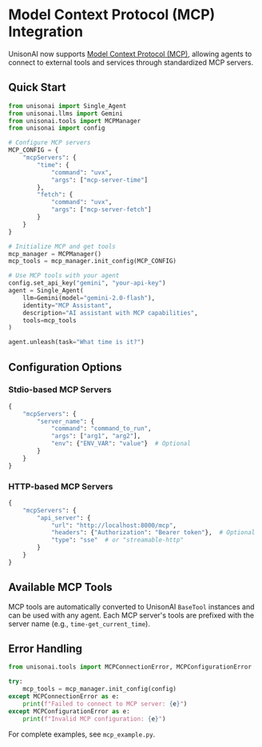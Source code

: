 # Model Context Protocol (MCP) Integration

UnisonAI now supports [Model Context Protocol (MCP)](https://github.com/modelcontextprotocol/specification), allowing agents to connect to external tools and services through standardized MCP servers.

## Quick Start

```python
from unisonai import Single_Agent
from unisonai.llms import Gemini
from unisonai.tools import MCPManager
from unisonai import config

# Configure MCP servers
MCP_CONFIG = {
    "mcpServers": {
        "time": {
            "command": "uvx",
            "args": ["mcp-server-time"]
        },
        "fetch": {
            "command": "uvx", 
            "args": ["mcp-server-fetch"]
        }
    }
}

# Initialize MCP and get tools
mcp_manager = MCPManager()
mcp_tools = mcp_manager.init_config(MCP_CONFIG)

# Use MCP tools with your agent
config.set_api_key("gemini", "your-api-key")
agent = Single_Agent(
    llm=Gemini(model="gemini-2.0-flash"),
    identity="MCP Assistant",
    description="AI assistant with MCP capabilities",
    tools=mcp_tools
)

agent.unleash(task="What time is it?")
```

## Configuration Options

### Stdio-based MCP Servers
```python
{
    "mcpServers": {
        "server_name": {
            "command": "command_to_run",
            "args": ["arg1", "arg2"],
            "env": {"ENV_VAR": "value"}  # Optional
        }
    }
}
```

### HTTP-based MCP Servers
```python
{
    "mcpServers": {
        "api_server": {
            "url": "http://localhost:8000/mcp",
            "headers": {"Authorization": "Bearer token"},  # Optional
            "type": "sse"  # or "streamable-http"
        }
    }
}
```

## Available MCP Tools

MCP tools are automatically converted to UnisonAI `BaseTool` instances and can be used with any agent. Each MCP server's tools are prefixed with the server name (e.g., `time-get_current_time`).

## Error Handling

```python
from unisonai.tools import MCPConnectionError, MCPConfigurationError

try:
    mcp_tools = mcp_manager.init_config(config)
except MCPConnectionError as e:
    print(f"Failed to connect to MCP server: {e}")
except MCPConfigurationError as e:
    print(f"Invalid MCP configuration: {e}")
```

For complete examples, see `mcp_example.py`.
